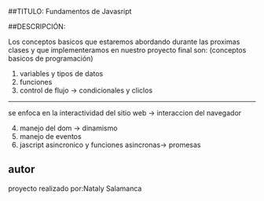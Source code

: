 ##TITULO: Fundamentos de Javasript

##DESCRIPCIÓN: 

Los conceptos basicos que estaremos abordando durante las proximas clases y que implementeramos en nuestro proyecto final son: (conceptos basicos de programación)

1. variables y tipos de datos
2. funciones
3. control de flujo -> condicionales y cliclos
---------------------
se enfoca en la interactividad del sitio web -> interaccion del navegador 

4. manejo del dom -> dinamismo
5. manejo de eventos
6. jascript  asincronico y funciones asincronas-> promesas

## autor

proyecto realizado por:Nataly Salamanca